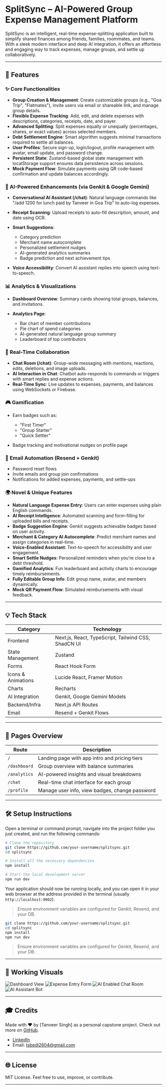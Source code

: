 # SplitSync – AI-Powered Group Expense Management Platform

SplitSync is an intelligent, real-time expense-splitting application built to simplify shared finances among friends, families, roommates, and teams. With a sleek modern interface and deep AI integration, it offers an effortless and engaging way to track expenses, manage groups, and settle up collaboratively.

---

## 🌟 Features

### ✨ Core Functionalities

* **Group Creation & Management**: Create customizable groups (e.g., "Goa Trip", "Flatmates"), invite users via email or shareable link, and manage group details.
* **Flexible Expense Tracking**: Add, edit, and delete expenses with descriptions, categories, receipts, date, and payer.
* **Advanced Splitting**: Split expenses equally or unequally (percentages, shares, or exact values) across selected members.
* **Debt Settlement Engine**: Smart algorithm suggests minimal transactions required to settle all balances.
* **User Profiles**: Secure sign-up, login/logout, profile management with avatar, email update, and password change.
* **Persistent State**: Zustand-based global state management with localStorage support ensures data persistence across sessions.
* **Mock Payment Flow**: Simulate payments using QR code-based confirmation and update balances accordingly.

### 🤖 AI-Powered Enhancements (via Genkit & Google Gemini)

* **Conversational AI Assistant (/chat)**: Natural language commands like "/add 1200 for lunch paid by Tanveer in Goa Trip" to auto-log expenses.
* **Receipt Scanning**: Upload receipts to auto-fill description, amount, and date using OCR.
* **Smart Suggestions**:

  * Category prediction
  * Merchant name autocomplete
  * Personalized settlement nudges
  * AI-generated analytics summaries
  * Badge prediction and next achievement tips
* **Voice Accessibility**: Convert AI assistant replies into speech using text-to-speech.

### 📊 Analytics & Visualizations

* **Dashboard Overview**: Summary cards showing total groups, balances, and invitations.
* **Analytics Page**:

  * Bar chart of member contributions
  * Pie chart of spend categories
  * AI-generated natural language group summary
  * Leaderboard of top contributors

### 💬 Real-Time Collaboration

* **Chat Room (/chat)**: Group-wide messaging with mentions, reactions, edits, deletions, and image uploads.
* **AI Interaction in Chat**: Chatbot auto-responds to commands or triggers with smart replies and expense actions.
* **Real-Time Sync**: Live updates to expenses, payments, and balances using WebSockets or Firebase.

### 🎮 Gamification

* Earn badges such as:

  * "First Timer"
  * "Group Starter"
  * "Quick Settler"
* Badge tracking and motivational nudges on profile page

### 📧 Email Automation (Resend + Genkit)

* Password reset flows
* Invite emails and group join confirmations
* Notifications for added expenses, payments, and settle-ups

### 🌍 Novel & Unique Features

* **Natural Language Expense Entry**: Users can enter expenses using plain English commands.
* **AI Receipt Intelligence**: Automated scanning and form-filling for uploaded bills and receipts.
* **Badge Suggestion Engine**: Genkit suggests achievable badges based on user activity.
* **Merchant & Category AI Autocomplete**: Predict merchant names and assign categories in real-time.
* **Voice-Enabled Assistant**: Text-to-speech for accessibility and user engagement.
* **Smart Settle Nudges**: Personalized reminders when you’re close to a debt threshold.
* **Gamified Analytics**: Fun leaderboard and activity charts to encourage timely reimbursements.
* **Fully Editable Group Info**: Edit group name, avatar, and members dynamically.
* **Mock QR Payment Flow**: Simulated reimbursements with visual feedback.

---

## 💡 Tech Stack

| Category           | Technology                                          |
| ------------------ | --------------------------------------------------- |
| Frontend           | Next.js, React, TypeScript, Tailwind CSS, ShadCN UI |
| State Management   | Zustand                                             |
| Forms              | React Hook Form                                     |
| Icons & Animations | Lucide React, Framer Motion                         |
| Charts             | Recharts                                            |
| AI Integration     | Genkit, Google Gemini Models                        |
| Backend/Infra      | Next.js API Routes                                  |
| Email              | Resend + Genkit Flows                               |

---

## 📅 Pages Overview

| Route        | Description                                    |
| ------------ | ---------------------------------------------- |
| `/`          | Landing page with app intro and pricing tiers  |
| `/dashboard` | Group overview with balance summaries          |
| `/analytics` | AI-powered insights and visual breakdowns      |
| `/chat`      | Real-time chat interface for each group        |
| `/profile`   | Manage user info, view badges, change password |

---

## 🛠️ Setup Instructions

Open a terminal or command prompt, navigate into the project folder you just created, and run the following commands:

```bash
# Clone the repository
git clone https://github.com/your-username/splitsync.git
cd splitsync

# Install all the necessary dependencies
npm install

# Start the local development server
npm run dev
```

Your application should now be running locally, and you can open it in your web browser at the address provided in the terminal (usually `http://localhost:9002`).

> Ensure environment variables are configured for Genkit, Resend, and your DB.

```bash
git clone https://github.com/your-username/splitsync.git
cd splitsync
npm install
npm run dev
```

> Ensure environment variables are configured for Genkit, Resend, and your DB.

---

## 🎥 Working Visuals

![Dashboard View](https://github.com/tanveerbedi/SplitSync-Smart-Group-Expense-Tracker/blob/b8f0d2c818146564d0bda5c89fbcd7063c5e84f6/Dashboard.png)
![Expense Entry Form](https://github.com/tanveerbedi/SplitSync-Smart-Group-Expense-Tracker/blob/b8f0d2c818146564d0bda5c89fbcd7063c5e84f6/Expense%20form.png)
![AI Enabled Chat Room](https://github.com/tanveerbedi/SplitSync-Smart-Group-Expense-Tracker/blob/b8f0d2c818146564d0bda5c89fbcd7063c5e84f6/Chat%20room.png)
![AI Assistant Bot](https://github.com/tanveerbedi/SplitSync-Smart-Group-Expense-Tracker/blob/b8f0d2c818146564d0bda5c89fbcd7063c5e84f6/AI%20assistant.png)

---

## 🎓 Credits

Made with ❤️ by [Tanveer Singh] as a personal capstone project. Check out more on [GitHub](https://github.com/tanveerbedi).
* [LinkedIn](https://www.linkedin.com/in/tanveer-singh-bedi-a8b811177/)
* Email: [tsbedi2604@gmail.com](mailto:tsbedi2604@gmail.com)
---

## 🌐 License

MIT License. Feel free to use, improve, or contribute.

---

